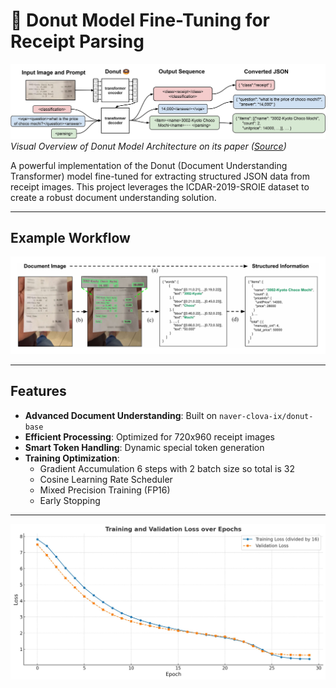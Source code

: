 # 🧾 Donut Model Fine-Tuning for Receipt Parsing

![Donut Model Architecture](images/donut_architecture.jpg)  
*Visual Overview of Donut Model Architecture on its paper ([Source](https://arxiv.org/abs/2111.15664))*

A powerful implementation of the Donut (Document Understanding Transformer) model fine-tuned for extracting structured JSON data from receipt images. This project leverages the ICDAR-2019-SROIE dataset to create a robust document understanding solution.

---

## Example Workflow

![example](images/trial.png)

---

## Features

- **Advanced Document Understanding**: Built on `naver-clova-ix/donut-base`
- **Efficient Processing**: Optimized for 720x960 receipt images
- **Smart Token Handling**: Dynamic special token generation
- **Training Optimization**:
  - Gradient Accumulation 6 steps with 2 batch size so total is 32
  - Cosine Learning Rate Scheduler
  - Mixed Precision Training (FP16)
  - Early Stopping

---

![Training Metrics Plot](images/plot.png)
